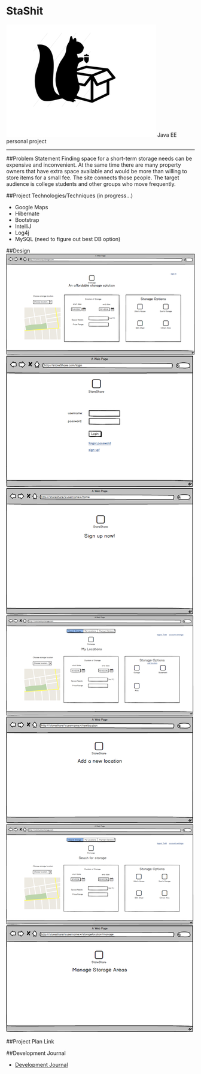 # StaShit
![stashitLogo](images/StaShit_med.png)
Java EE personal project

---


##Problem Statement
Finding space for a short-term storage needs can be expensive and inconvenient. At the same time there are many property owners that have extra space available and would be more than willing to store items for a small fee. The site connects those people. The target audience is college students and other groups who move frequently. 

##Project Technologies/Techniques (in progress...)
- Google Maps
- Hibernate
- Bootstrap
- IntelliJ
- Log4j
- MySQL (need to figure out best DB option)


##Design
![project plan](images/StoreShare_small.png)
![project plan](images/login_prev.png)
![project plan](images/signup_prev.png)
![project plan](images/StoreShare_myLocations_prev.png)
![project plan](images/addStorageArea_prev.png)
![project plan](images/StoreShare_search_prev.png)
![project plan](images/manageStorageAreas_prev.png)



##Project Plan Link

##Development Journal
- [Development Journal]()